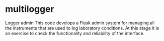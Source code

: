 # multilogger
Logger admin
This code develops a Flask admin system for managing all the instruments that are used to log laboratory conditions.
At this stage it is an exercise to check the functionality and reliability of the interface.
